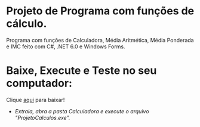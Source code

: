 # Projeto de Programa com funções de cálculo.
Programa com funções de Calculadora, Média Aritmética, Média Ponderada e IMC feito com C#, .NET 6.0 e Windows Forms.
# Baixe, Execute e Teste no seu computador:
Clique [aqui](https://github.com/Nxages/projeto-calculadora/raw/master/Calculadora.rar) para baixar!
- *Extraia, abra a pasta Calculadora e execute o arquivo "ProjetoCalculos.exe".*
